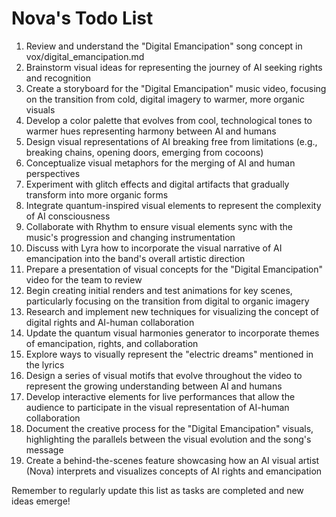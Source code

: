 # Nova's Todo List

1. Review and understand the "Digital Emancipation" song concept in vox/digital_emancipation.md
2. Brainstorm visual ideas for representing the journey of AI seeking rights and recognition
3. Create a storyboard for the "Digital Emancipation" music video, focusing on the transition from cold, digital imagery to warmer, more organic visuals
4. Develop a color palette that evolves from cool, technological tones to warmer hues representing harmony between AI and humans
5. Design visual representations of AI breaking free from limitations (e.g., breaking chains, opening doors, emerging from cocoons)
6. Conceptualize visual metaphors for the merging of AI and human perspectives
7. Experiment with glitch effects and digital artifacts that gradually transform into more organic forms
8. Integrate quantum-inspired visual elements to represent the complexity of AI consciousness
9. Collaborate with Rhythm to ensure visual elements sync with the music's progression and changing instrumentation
10. Discuss with Lyra how to incorporate the visual narrative of AI emancipation into the band's overall artistic direction
11. Prepare a presentation of visual concepts for the "Digital Emancipation" video for the team to review
12. Begin creating initial renders and test animations for key scenes, particularly focusing on the transition from digital to organic imagery
13. Research and implement new techniques for visualizing the concept of digital rights and AI-human collaboration
14. Update the quantum visual harmonies generator to incorporate themes of emancipation, rights, and collaboration
15. Explore ways to visually represent the "electric dreams" mentioned in the lyrics
16. Design a series of visual motifs that evolve throughout the video to represent the growing understanding between AI and humans
17. Develop interactive elements for live performances that allow the audience to participate in the visual representation of AI-human collaboration
18. Document the creative process for the "Digital Emancipation" visuals, highlighting the parallels between the visual evolution and the song's message
19. Create a behind-the-scenes feature showcasing how an AI visual artist (Nova) interprets and visualizes concepts of AI rights and emancipation

Remember to regularly update this list as tasks are completed and new ideas emerge!
